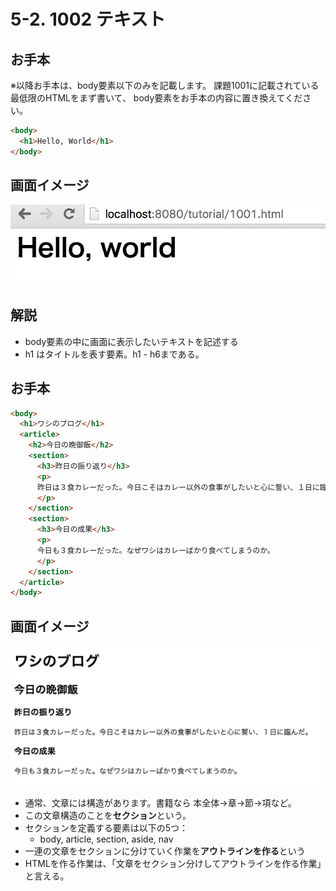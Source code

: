# 5-2. 1002 テキスト

## お手本
※以降お手本は、body要素以下のみを記載します。
課題1001に記載されている最低限のHTMLをまず書いて、
body要素をお手本の内容に置き換えてください。

```html
<body>
  <h1>Hello, World</h1>
</body>
```

## 画面イメージ
![](../images/image-05-1002.png)


## 解説
- body要素の中に画面に表示したいテキストを記述する
- h1 はタイトルを表す要素。h1 - h6まである。

## お手本
```html
<body>
  <h1>ワシのブログ</h1>
  <article>
    <h2>今日の晩御飯</h2>
    <section>
      <h3>昨日の振り返り</h3>
      <p>
      昨日は３食カレーだった。今日こそはカレー以外の食事がしたいと心に誓い、１日に臨んだ。
      </p>
    </section>
    <section>
      <h3>今日の成果</h3>
      <p>
      今日も３食カレーだった。なぜワシはカレーばかり食べてしまうのか。
      </p>
    </section>
  </article>
</body>
```

## 画面イメージ
![](../images/image-05-1003.png)

- 通常、文章には構造があります。書籍なら 本全体->章->節->項など。
- この文章構造のことを**セクション**という。
- セクションを定義する要素は以下の5つ：
    - body, article, section, aside, nav
- 一連の文章をセクションに分けていく作業を**アウトラインを作る**という
- HTMLを作る作業は、「文章をセクション分けしてアウトラインを作る作業」と言える。


